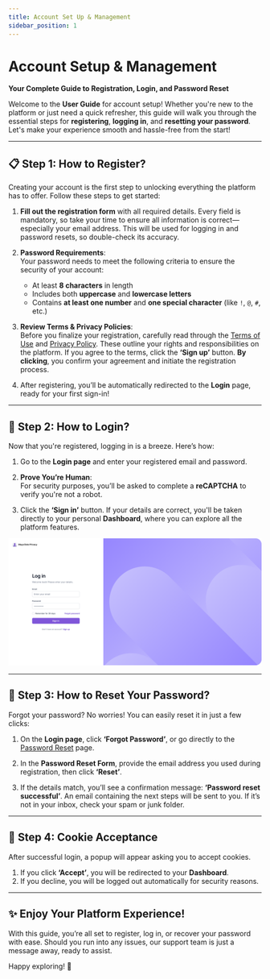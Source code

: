 ```yaml
---
title: Account Set Up & Management
sidebar_position: 1
---
```


# Account Setup & Management  
**Your Complete Guide to Registration, Login, and Password Reset**

Welcome to the **User Guide** for account setup! Whether you're new to the platform or just need a quick refresher, this guide will walk you through the essential steps for **registering**, **logging in**, and **resetting your password**. Let's make your experience smooth and hassle-free from the start!

---

## 📋 Step 1: How to Register?  

Creating your account is the first step to unlocking everything the platform has to offer. Follow these steps to get started:

1. **Fill out the registration form** with all required details. Every field is mandatory, so take your time to ensure all information is correct—especially your email address. This will be used for logging in and password resets, so double-check its accuracy.
   
2. **Password Requirements**:  
   Your password needs to meet the following criteria to ensure the security of your account:
   - At least **8 characters** in length
   - Includes both **uppercase** and **lowercase letters**
   - Contains **at least one number** and **one special character** (like `!`, `@`, `#`, etc.)

3. **Review Terms & Privacy Policies**:  
   Before you finalize your registration, carefully read through the [Terms of Use](#) and [Privacy Policy](#). These outline your rights and responsibilities on the platform. If you agree to the terms, click the **‘Sign up’** button. **By clicking**, you confirm your agreement and initiate the registration process.

4. After registering, you’ll be automatically redirected to the **Login** page, ready for your first sign-in!

---

## 🔑 Step 2: How to Login?  

Now that you're registered, logging in is a breeze. Here’s how:

1. Go to the **Login page** and enter your registered email and password.
   
2. **Prove You’re Human**:  
   For security purposes, you’ll be asked to complete a **reCAPTCHA** to verify you're not a robot.

3. Click the **‘Sign in’** button. If your details are correct, you'll be taken directly to your personal **Dashboard**, where you can explore all the platform features.

<!-- ![Introduction Image](../docs/_images/intro/Introduction.png) -->
![Introduction Image](../_images/login.png)

---

## 🔐 Step 3: How to Reset Your Password?  

Forgot your password? No worries! You can easily reset it in just a few clicks:

1. On the **Login page**, click **‘Forgot Password’**, or go directly to the [Password Reset](https://app.mayadataprivacy.eu/forgotPassword) page.

2. In the **Password Reset Form**, provide the email address you used during registration, then click **‘Reset’**.

3. If the details match, you’ll see a confirmation message: **‘Password reset successful’**. An email containing the next steps will be sent to you. If it’s not in your inbox, check your spam or junk folder.

---

## 🍪 Step 4: Cookie Acceptance 

After successful login, a popup will appear asking you to accept cookies.

1. If you click **‘Accept’**, you will be redirected to your **Dashboard**.
2. If you decline, you will be logged out automatically for security reasons.  

--- 


## ✨ Enjoy Your Platform Experience!  

With this guide, you’re all set to register, log in, or recover your password with ease. Should you run into any issues, our support team is just a message away, ready to assist.  

Happy exploring! 🌟